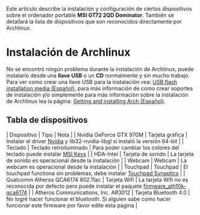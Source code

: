 Este artículo describe la instalación y configuración de ciertos dispositivos sobre el ordenador portable **MSI GT72 2QD Dominator**. También se detallará la lista de dispositivos que son reconocidos directamente por Archlinux.

# Instalación de Archlinux

No se encontró ningún problema durante la instalación de Archlinux, puede instalarlo desde una **llave USB** o un **CD** normalmente y sin mucho trabajo. Para ver como crear una llave USB para la instalación vea: [USB flash installation media (Español)](/index.php/USB_flash_installation_media_(Espa%C3%B1ol) "USB flash installation media (Español)"), para más información de como crear soportes de instalación y/o simplemente para más información sobre la instalación de Archlinux lea la página: [Getting and installing Arch (Español)](/index.php/Getting_and_installing_Arch_(Espa%C3%B1ol) "Getting and installing Arch (Español)").

## Tabla de dispositivos

| Dispositivo | Tipo | Nota |
| Nvidia GeForce GTX 970M | Tarjeta gráfica | Instalar el driver [Nvidia](/index.php/NVIDIA "NVIDIA") y lib32-nvidia-libgl si instaló la versión 64-bit |
| Teclado | Teclado retroiluminado | Para poder cambiar los colores del teclado puede instalar [MSI Keys](https://github.com/markrileybot/python-msikeys#Python) |
| HDA-Intel | Tarjeta de sonido | La tarjeta de sonido es operacional desde la instalación |
| Webcam | Webcam | La webcam es operacional desde la instalación |
| Touchpad | Touchpad | El touchpad functiona sin problemas, debe instalar [Touchpad Synaptics](/index.php/Touchpad_Synaptics "Touchpad Synaptics") |
| Qualcomm Atheros QCA6174 802.11ac | Tarjeta Wifi | La tarjeta Wifi no es reconocida por defecto pero puede instalar el paquete [firmware_ath10k-qca6174](https://aur.archlinux.org/packages/firmware_ath10k-qca6174/) |
| Atheros Communications, Inc. AR3012 | Tarjeta Bluetooth 4.0 | No logré hacer funcionar el bluetooth. Si alguien sabe como hacer funcionar este firmware por favor edite esta pagina |